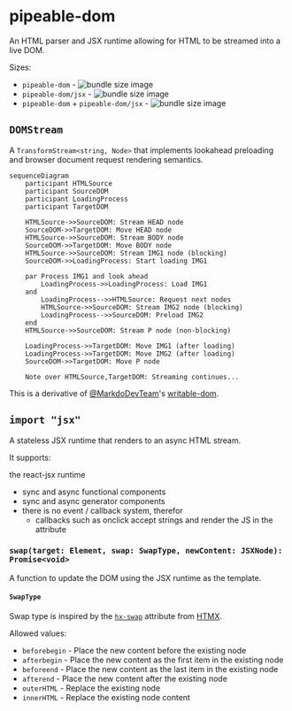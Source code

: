 # pipeable-dom

An HTML parser and JSX runtime allowing for HTML to be streamed into a live DOM.

Sizes:

- `pipeable-dom` - ![bundle size image](https://deno.bundlejs.com/badge?q=pipeable-dom@0.0.10)
- `pipeable-dom/jsx` - ![bundle size image](https://deno.bundlejs.com/badge?q=pipeable-dom@0.0.10/jsx)
- `pipeable-dom` + `pipeable-dom/jsx` - ![bundle size image](https://deno.bundlejs.com/badge?q=pipeable-dom@0.0.10,pipeable-dom@0.0.10/jsx)

## `DOMStream`

A `TransformStream<string, Node>` that implements lookahead preloading and browser document request rendering semantics.

```mermaid
sequenceDiagram
    participant HTMLSource
    participant SourceDOM
    participant LoadingProcess
    participant TargetDOM

    HTMLSource->>SourceDOM: Stream HEAD node
    SourceDOM->>TargetDOM: Move HEAD node
    HTMLSource->>SourceDOM: Stream BODY node
    SourceDOM->>TargetDOM: Move BODY node
    HTMLSource->>SourceDOM: Stream IMG1 node (blocking)
    SourceDOM->>LoadingProcess: Start loading IMG1

    par Process IMG1 and look ahead
        LoadingProcess->>LoadingProcess: Load IMG1
    and
        LoadingProcess-->>HTMLSource: Request next nodes
        HTMLSource->>SourceDOM: Stream IMG2 node (blocking)
        LoadingProcess-->>SourceDOM: Preload IMG2
    end
    HTMLSource->>SourceDOM: Stream P node (non-blocking)

    LoadingProcess->>TargetDOM: Move IMG1 (after loading)
    LoadingProcess->>TargetDOM: Move IMG2 (after loading)
    SourceDOM->>TargetDOM: Move P node

    Note over HTMLSource,TargetDOM: Streaming continues...
```

This is a derivative of [@MarkdoDevTeam](https://x.com/MarkoDevTeam)'s [writable-dom](https://github.com/marko-js/writable-dom).

## `import "jsx"`

A stateless JSX runtime that renders to an async HTML stream.

It supports:

the react-jsx runtime

- sync and async functional components
- sync and async generator components
- there is no event / callback system, therefor
  - callbacks such as onclick accept strings and render the JS in the attribute

### `swap(target: Element, swap: SwapType, newContent: JSXNode):  Promise<void>`

A function to update the DOM using the JSX runtime as the template.

#### `SwapType`

Swap type is inspired by the [`hx-swap`](https://htmx.org/attributes/hx-swap/) attribute from [HTMX](https://htmx.org/).

Allowed values:

- `beforebegin` - Place the new content before the existing node
- `afterbegin` - Place the new content as the first item in the existing node
- `beforeend` - Place the new content as the last item in the existing node
- `afterend` - Place the new content after the existing node
- `outerHTML` - Replace the existing node
- `innerHTML` - Replace the existing node content
